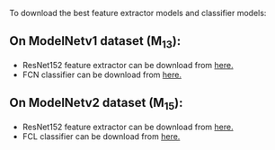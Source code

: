 To download the best feature extractor models and classifier models:

## On ModelNetv1 dataset (M<sub>13</sub>):
* ResNet152 feature extractor can be download from [here.](https://drive.google.com/file/d/1h8ejM3bHvGAsBchzh2IUmH4D1a6KTks0/view?usp=sharing) </br>
* FCN classifier can be download from [here.](https://drive.google.com/file/d/1sM7gBqywCWyAzcj0Mx5oKDg73bsookEg/view?usp=sharing)

## On ModelNetv2 dataset (M<sub>15</sub>):
* ResNet152 feature extractor can be download from [here.](https://drive.google.com/file/d/1EGxHUTG-IFtpfjoV5AsShqMbsH6YssTn/view?usp=sharing)  </br>
* FCL classifier can be download from [here.](https://drive.google.com/file/d/1UbGuRdYz2kufz1G-cHhkhIl4jP2D73D6/view?usp=sharing)
